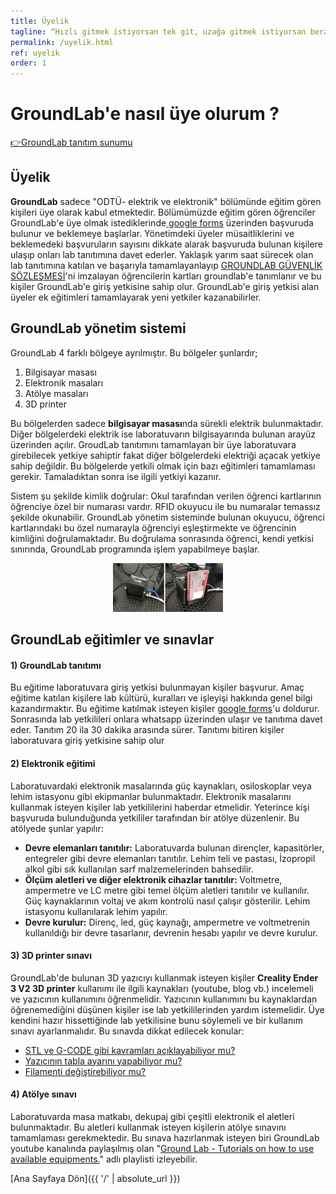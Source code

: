 ```yaml
---
title: Üyelik
tagline: “Hızlı gitmek istiyorsan tek git, uzağa gitmek istiyorsan beraber...”
permalink: /uyelik.html
ref: uyelik
order: 1
---
```

<h1>GroundLab'e nasıl üye olurum ?</h1>

[👉GroundLab tanıtım sunumu](https://www.youtube.com/watch?v=ySYRfXMPcYs)

<h2> Üyelik</h2>

**GroundLab** sadece "ODTÜ- elektrik ve elektronik" bölümünde eğitim gören kişileri üye olarak kabul etmektedir. Bölümümüzde eğitim gören öğrenciler GroundLab'e üye olmak istediklerinde[ google forms](https://forms.gle/FNan97u9rruZy3rQ6) üzerinden başvuruda bulunur ve beklemeye başlarlar. Yönetimdeki üyeler müsaitliklerini ve beklemedeki başvuruların sayısını dikkate alarak başvuruda bulunan kişilere ulaşıp onları lab tanıtımına davet ederler. Yaklaşık yarım saat sürecek olan lab tanıtımına katılan ve başarıyla tamamlayanlayıp [GROUNDLAB GÜVENLİK SÖZLEŞMESİ](https://docs.google.com/document/d/1_7hEExoqFqhodxM7zXimtCfqBCZB0iOp04tgFUtlJLQ/edit?usp=sharing)'ni imzalayan öğrencilerin kartları groundlab'e tanımlanır ve bu kişiler GroundLab'e giriş yetkisine sahip olur. GroundLab'e giriş yetkisi alan üyeler ek eğitimleri tamamlayarak yeni yetkiler kazanabilirler.

<h2> GroundLab yönetim sistemi</h2>

GroundLab 4 farklı bölgeye ayrılmıştır. Bu bölgeler şunlardır;

1. Bilgisayar masası
2. Elektronik masaları
3. Atölye masaları
4. 3D printer

Bu bölgelerden sadece **bilgisayar masası**nda sürekli elektrik bulunmaktadır. Diğer bölgelerdeki elektrik ise laboratuvarın bilgisayarında bulunan arayüz üzerinden açılır. GroudLab tanıtımını tamamlayan bir üye laboratuvara girebilecek yetkiye sahiptir fakat diğer bölgelerdeki elektriği açacak yetkiye sahip değildir. Bu bölgelerde yetkili olmak için bazı eğitimleri tamamlaması gerekir. Tamaladıktan sonra ise ilgili yetkiyi kazanır.

Sistem şu şekilde kimlik doğrular: Okul tarafından verilen öğrenci kartlarının öğrenciye özel bir numarası vardır. RFID okuyucu ile bu numaralar temassız şekilde okunabilir. GroundLab yönetim sisteminde bulunan okuyucu, öğrenci kartlarındaki bu özel numarayla öğrenciyi eşleştirmekte ve öğrencinin kimliğini doğrulamaktadır. Bu doğrulama sonrasında öğrenci, kendi yetkisi sınırında, GroundLab programında işlem yapabilmeye başlar.

<p align="center" width="100%">   
   <img width="35%" src="/assets/groundlab_kart_okuyucu.png"  > <b> </b>
</p>


<h2> GroundLab eğitimler ve sınavlar</h2>


<h4>1) GroundLab tanıtımı </h4>

Bu eğitime laboratuvara giriş yetkisi bulunmayan kişiler başvurur. Amaç eğitime katılan kişilere lab kültürü, kuralları ve işleyişi hakkında genel bilgi kazandırmaktır.  Bu eğitime katılmak isteyen kişiler [google forms](https://forms.gle/FNan97u9rruZy3rQ6)'u doldurur. Sonrasında lab yetkilileri onlara whatsapp üzerinden ulaşır ve tanıtıma davet eder. Tanıtım 20 ila 30 dakika arasında sürer. Tanıtımı bitiren kişiler laboratuvara giriş yetkisine sahip olur

<h4>2) Elektronik eğitimi </h4>

Laboratuvardaki elektronik masalarında güç kaynakları, osiloskoplar veya lehim istasyonu gibi ekipmanlar bulunmaktadır. Elektronik masalarını kullanmak isteyen kişiler lab yetkililerini haberdar etmelidir. Yeterince kişi başvuruda bulunduğunda yetkililer tarafından bir atölye düzenlenir. Bu atölyede şunlar yapılır:

* **Devre elemanları tanıtılır:** Laboratuvarda bulunan dirençler, kapasitörler, entegreler gibi devre elemanları tanıtılır. Lehim teli ve pastası, İzopropil alkol gibi sık kullanılan sarf malzemelerinden bahsedilir.
* **Ölçüm aletleri ve diğer elektronik cihazlar tanıtılır:** Voltmetre, ampermetre ve LC metre gibi temel ölçüm aletleri tanıtılır ve kullanılır. Güç kaynaklarının voltaj ve akım kontrolü nasıl çalışır gösterilir. Lehim istasyonu kullanılarak lehim yapılır.
* **Devre kurulur:** Direnç, led, güç kaynağı, ampermetre ve voltmetrenin kullanıldığı bir devre tasarlanır, devrenin hesabı yapılır ve devre kurulur.

<h4>3) 3D printer sınavı </h4>

GroundLab'de bulunan 3D yazıcıyı kullanmak isteyen kişiler **Creality Ender 3 V2 3D printer** kullanımı ile ilgili kaynakları (youtube, blog vb.) incelemeli ve  yazıcının kullanımını öğrenmelidir. Yazıcının kullanımını bu kaynaklardan öğrenemediğini düşünen kişiler ise lab yetkililerinden yardım istemelidir. Üye kendini hazır hissettiğinde lab yetkilisine bunu söylemeli ve bir kullanım sınavı ayarlanmalıdır. Bu sınavda dikkat edilecek konular:

* [STL ve G-CODE gibi kavramları açıklayabiliyor mu?](https://www.youtube.com/watch?v=9PnYpKCu5B0)
* [Yazıcının tabla ayarını yapabiliyor mu?](https://www.youtube.com/watch?v=avR-O7uK9gc)
* [Filamenti değiştirebiliyor mu? ](https://youtu.be/4u_5rD-eYq4)

<h4>4) Atölye sınavı </h4>

Laboratuvarda masa matkabı, dekupaj gibi çeşitli elektronik el aletleri bulunmaktadır. Bu aletleri kullanmak isteyen kişilerin atölye sınavını tamamlaması gerekmektedir. Bu sınava hazırlanmak isteyen biri GroundLab youtube kanalında paylaşılmış olan "[Ground Lab - Tutorials on how to use available equipments.](https://www.youtube.com/watch?v=42mhPs9hhWk&list=PL1yz4xQJwGLwMurKDHjZWEhF8jgGcLHv_)" adlı playlisti izleyebilir.

[Ana Sayfaya Dön]({{ '/' | absolute_url }})
